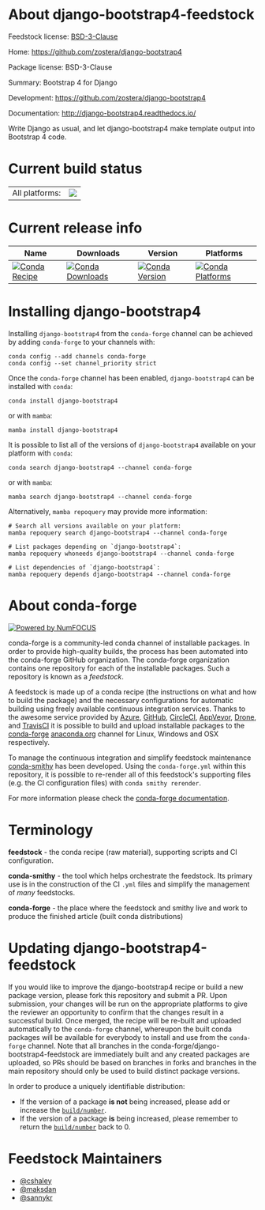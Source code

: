 About django-bootstrap4-feedstock
=================================

Feedstock license: [BSD-3-Clause](https://github.com/conda-forge/django-bootstrap4-feedstock/blob/main/LICENSE.txt)

Home: https://github.com/zostera/django-bootstrap4

Package license: BSD-3-Clause

Summary: Bootstrap 4 for Django

Development: https://github.com/zostera/django-bootstrap4

Documentation: http://django-bootstrap4.readthedocs.io/

Write Django as usual, and let django-bootstrap4 make template output into Bootstrap 4 code.

Current build status
====================


<table><tr><td>All platforms:</td>
    <td>
      <a href="https://dev.azure.com/conda-forge/feedstock-builds/_build/latest?definitionId=2879&branchName=main">
        <img src="https://dev.azure.com/conda-forge/feedstock-builds/_apis/build/status/django-bootstrap4-feedstock?branchName=main">
      </a>
    </td>
  </tr>
</table>

Current release info
====================

| Name | Downloads | Version | Platforms |
| --- | --- | --- | --- |
| [![Conda Recipe](https://img.shields.io/badge/recipe-django--bootstrap4-green.svg)](https://anaconda.org/conda-forge/django-bootstrap4) | [![Conda Downloads](https://img.shields.io/conda/dn/conda-forge/django-bootstrap4.svg)](https://anaconda.org/conda-forge/django-bootstrap4) | [![Conda Version](https://img.shields.io/conda/vn/conda-forge/django-bootstrap4.svg)](https://anaconda.org/conda-forge/django-bootstrap4) | [![Conda Platforms](https://img.shields.io/conda/pn/conda-forge/django-bootstrap4.svg)](https://anaconda.org/conda-forge/django-bootstrap4) |

Installing django-bootstrap4
============================

Installing `django-bootstrap4` from the `conda-forge` channel can be achieved by adding `conda-forge` to your channels with:

```
conda config --add channels conda-forge
conda config --set channel_priority strict
```

Once the `conda-forge` channel has been enabled, `django-bootstrap4` can be installed with `conda`:

```
conda install django-bootstrap4
```

or with `mamba`:

```
mamba install django-bootstrap4
```

It is possible to list all of the versions of `django-bootstrap4` available on your platform with `conda`:

```
conda search django-bootstrap4 --channel conda-forge
```

or with `mamba`:

```
mamba search django-bootstrap4 --channel conda-forge
```

Alternatively, `mamba repoquery` may provide more information:

```
# Search all versions available on your platform:
mamba repoquery search django-bootstrap4 --channel conda-forge

# List packages depending on `django-bootstrap4`:
mamba repoquery whoneeds django-bootstrap4 --channel conda-forge

# List dependencies of `django-bootstrap4`:
mamba repoquery depends django-bootstrap4 --channel conda-forge
```


About conda-forge
=================

[![Powered by
NumFOCUS](https://img.shields.io/badge/powered%20by-NumFOCUS-orange.svg?style=flat&colorA=E1523D&colorB=007D8A)](https://numfocus.org)

conda-forge is a community-led conda channel of installable packages.
In order to provide high-quality builds, the process has been automated into the
conda-forge GitHub organization. The conda-forge organization contains one repository
for each of the installable packages. Such a repository is known as a *feedstock*.

A feedstock is made up of a conda recipe (the instructions on what and how to build
the package) and the necessary configurations for automatic building using freely
available continuous integration services. Thanks to the awesome service provided by
[Azure](https://azure.microsoft.com/en-us/services/devops/), [GitHub](https://github.com/),
[CircleCI](https://circleci.com/), [AppVeyor](https://www.appveyor.com/),
[Drone](https://cloud.drone.io/welcome), and [TravisCI](https://travis-ci.com/)
it is possible to build and upload installable packages to the
[conda-forge](https://anaconda.org/conda-forge) [anaconda.org](https://anaconda.org/)
channel for Linux, Windows and OSX respectively.

To manage the continuous integration and simplify feedstock maintenance
[conda-smithy](https://github.com/conda-forge/conda-smithy) has been developed.
Using the ``conda-forge.yml`` within this repository, it is possible to re-render all of
this feedstock's supporting files (e.g. the CI configuration files) with ``conda smithy rerender``.

For more information please check the [conda-forge documentation](https://conda-forge.org/docs/).

Terminology
===========

**feedstock** - the conda recipe (raw material), supporting scripts and CI configuration.

**conda-smithy** - the tool which helps orchestrate the feedstock.
                   Its primary use is in the construction of the CI ``.yml`` files
                   and simplify the management of *many* feedstocks.

**conda-forge** - the place where the feedstock and smithy live and work to
                  produce the finished article (built conda distributions)


Updating django-bootstrap4-feedstock
====================================

If you would like to improve the django-bootstrap4 recipe or build a new
package version, please fork this repository and submit a PR. Upon submission,
your changes will be run on the appropriate platforms to give the reviewer an
opportunity to confirm that the changes result in a successful build. Once
merged, the recipe will be re-built and uploaded automatically to the
`conda-forge` channel, whereupon the built conda packages will be available for
everybody to install and use from the `conda-forge` channel.
Note that all branches in the conda-forge/django-bootstrap4-feedstock are
immediately built and any created packages are uploaded, so PRs should be based
on branches in forks and branches in the main repository should only be used to
build distinct package versions.

In order to produce a uniquely identifiable distribution:
 * If the version of a package **is not** being increased, please add or increase
   the [``build/number``](https://docs.conda.io/projects/conda-build/en/latest/resources/define-metadata.html#build-number-and-string).
 * If the version of a package **is** being increased, please remember to return
   the [``build/number``](https://docs.conda.io/projects/conda-build/en/latest/resources/define-metadata.html#build-number-and-string)
   back to 0.

Feedstock Maintainers
=====================

* [@cshaley](https://github.com/cshaley/)
* [@maksdan](https://github.com/maksdan/)
* [@sannykr](https://github.com/sannykr/)

